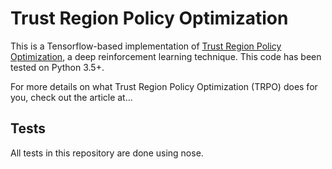 # Trust Region Policy Optimization

This is a Tensorflow-based implementation of [Trust Region Policy
Optimization](https://arxiv.org/abs/1502.05477), a deep reinforcement learning
technique. This code has been tested on Python 3.5+.

For more details on what Trust Region Policy Optimization (TRPO) does for you,
check out the article at...

## Tests

All tests in this repository are done using nose.
